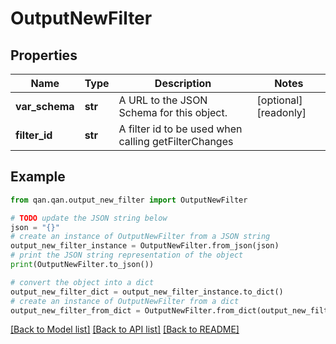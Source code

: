 # OutputNewFilter


## Properties

Name | Type | Description | Notes
------------ | ------------- | ------------- | -------------
**var_schema** | **str** | A URL to the JSON Schema for this object. | [optional] [readonly] 
**filter_id** | **str** | A filter id to be used when calling getFilterChanges | 

## Example

```python
from qan.qan.output_new_filter import OutputNewFilter

# TODO update the JSON string below
json = "{}"
# create an instance of OutputNewFilter from a JSON string
output_new_filter_instance = OutputNewFilter.from_json(json)
# print the JSON string representation of the object
print(OutputNewFilter.to_json())

# convert the object into a dict
output_new_filter_dict = output_new_filter_instance.to_dict()
# create an instance of OutputNewFilter from a dict
output_new_filter_from_dict = OutputNewFilter.from_dict(output_new_filter_dict)
```
[[Back to Model list]](../README.md#documentation-for-models) [[Back to API list]](../README.md#documentation-for-api-endpoints) [[Back to README]](../README.md)


